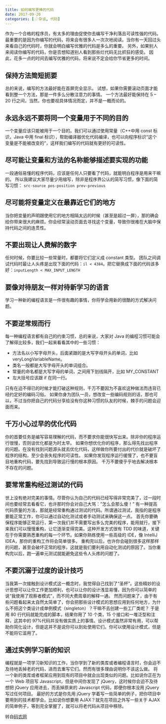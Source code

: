 ```yaml
---
title: 如何编写更棒的代码
date: 2017-09-20
categories: [𓇻杂谈, 代码]
---
```


作为一个合格的程序员，有太多的理由促使你去编写干净利落且可读性强的代码。
最重要的是因为你编写的代码，将来会有很多人一次次地阅读。当你有一天回过头来看自己的代码时，你就会明白编写优雅的代码是多么的重要。
另外，如果别人来阅读你编写的代码，你是否想知道别人看到那些烂代码无比抓狂的感受。
因此，花多一点的时间去编写优雅的代码，将来说不定会给你节省更多的时间。

<!--more-->

## 保持方法简短扼要

总的来说，编写的方法最好能在首屏完全显示。
试想，如果你需要滚动页面才能看到整一个方法，那是一件多么分散注意力的事情。
一个方法最好能保持在 5 – 20 行之间，当然，你也要视具体情况而定，并不是一概而论的。

## 永远永远不要将同一个变量用于不同的目的

一个变量应该只能被用于一个目的。我们可以通过使用常量（C++中用 const 标识，Java 中用 final 标识），帮助编译器优化代码编译，也可以向程序标识“这个变量是不能被改变的”，这样我们编写的代码就有更好的可读性。

## 尽可能让变量和方法的名称能够描述要实现的功能

一段通俗易懂的程序代码，应该是任何人只要看了代码，就能明白程序是用来干嘛的。
所以我建议大家尽量少用缩写，除非是程序界公认的简写习惯，像下面的简写习惯：
`src-source pos-position prev-previous`

## 尽可能将变量定义在最靠近它们的地方

当你把变量的声明跟使用它的地方相隔太远的时候（甚至是超过一屏），那的确会给你带来很大的麻烦。你会经常滚动页面去寻找这个变量，导致你很难在大脑中保持代码之间的连贯性。

## 不要出现让人费解的数字

任何时候，你要比较一些常量时，都要将它们定义成 constant 类型。
团队之间调试代码时最让人头疼是出现下面的代码：`il < 4384`。把它替换成下面的代码该多好：`inputLength < MAX_INPUT_LENGTH`

## 要像对待朋友一样对待新学习的语言

学习一种新的编程语言是一件很有趣的事情，你将学会用新的很酷的方式解决问题。

## 不要逆常规而行

每一种编程语言都有自己的约束习惯，总的来说，大家对 Java 的编程习惯可能会了解得比较多，我们一起来看看其中的一些习惯：

- 方法名以小写字母开头，后面紧跟的是大写字母开头的单词，比如 veryLongVariableName。
- 类名一般都是大写字母开头的单词组合。
- 常量的命名都是大写字母的单词，之间用下划线隔开，比如 MY_CONSTANT
- 左大括号应该跟 if 在同一行。

只有在迫不得已的时候才能打破这种规则，千万不要因为不喜欢这种做法而违背已经约定好的编码习俗。
如果你身为团队一员，想改变一些编码规则的话，那也可以，不过当你把自己的代码分享给没有你这种习惯的队友的时候，棘手的问题会迎面而来。

## 千万小心过早的优化代码

你的首要任务是编写容易理解的代码，而不要求你能很快写出来。除非你的程序运行很慢，否则谈优化都是为时太早。
如果你想优化你的程序，那么得先找出程序的问题。在没有找到问题源头就去优化代码，这样做你所要付出的代价就是破坏了程序的结构，至少会丧失程序的可读性。
如果你发现程序运行缓慢了，也不要盲目地重构代码，要先找到导致运行慢的根本原因。
千万不要傻乎乎地去解决根本不存在的问题。

## 要常常重构经过测试的代码

世上没有绝对完美的事情。尽管你认为自己的代码已经写得非常完美了，过一段时间也要经常去看看它，也许那时你会对自己大骂：”怎么会那么傻！”
有一种提高代码质量的方法，那就是经常重构通过测试的代码。所谓通过测试，我指的是程序要能正常工作，你可以通过自动化测试或者手动测试来确保这一点。
首先你要确保程序能够正常运行，第一次我们并不需要写出多么完美的程序，能用就行，接下来我们可以慢慢重构，让它逐渐变得完美。这种开发方式很有 TDD 的味道，关键在于你需要熟悉重构的每一个环节。如果你熟练使用一些高级的 IDE，像 IntelliJ IDEA，那你的重构工作将会简单很多。
重构完以后，也许你会碰到很多这样那样的问题，甚至会破坏正常的程序，这就是我们要利用自动化测试的原因了。当你重构完以后，跑一遍单元测试就能避免这些令人头疼的问题了。

## 不要沉溺于过度的设计技巧

当我第一次接触到设计模式这一概念时，我觉得自己找到了“圣杯”。这些精妙的设计思想可以让你工作更加顺利，也可以让你的设计浅显易懂，因为你可以简单的说“我使用了观察者模式”，而不同大费周章的解释一通。
然而问题来了，由于有些问题看起来太自然太简单了，你会把那些设计模式的思想应用到任何地方，为什么不把这个类设计成单例模式（singleton）？干嘛不去创建一些工厂类呢？
于是用 80 行代码就能完成的脚本，结果你用了 10 个类，15 个接口和一堆泛型和注释，这其中的 97%代码并没有做实质上的事情。设计模式虽然非常有用，可以帮助你简化设计，但是这并不是说你可以到处使用它们。你可以使用设计模式，但是不能将它滥用了。

## 通过实例学习新的知识

编程就是一项学习新知识的工作，当你学到了新的类库或者编程语言时，你会迫不及待地丢掉老的代码，进而去重写它们。然而有很多理由说明你不该这么做。
将一个新的类库或者框架应用到现有的项目中就会出现类似的问题。比如说你正在为一个 Web 项目写 Javascript，但是中间你发现了 jQuery，这时候你会迫不及待想把 jQuery 应用进去，而丢掉原来的 Javascript 代码，即便你根本没用 jQuery 写过任何项目。
最好的方式是你先用 jQuery 学着写一些简单的例子，把你项目中要用到的技术都学会。比如说你想要用 AJAX？就先在项目之外写一些关于 AJAX 的简单例子，等到完全掌握了，就可以将老代码从项目中移除。

转自[码农网](http://www.codeceo.com/article/11-tips-to-coding-better.html)
